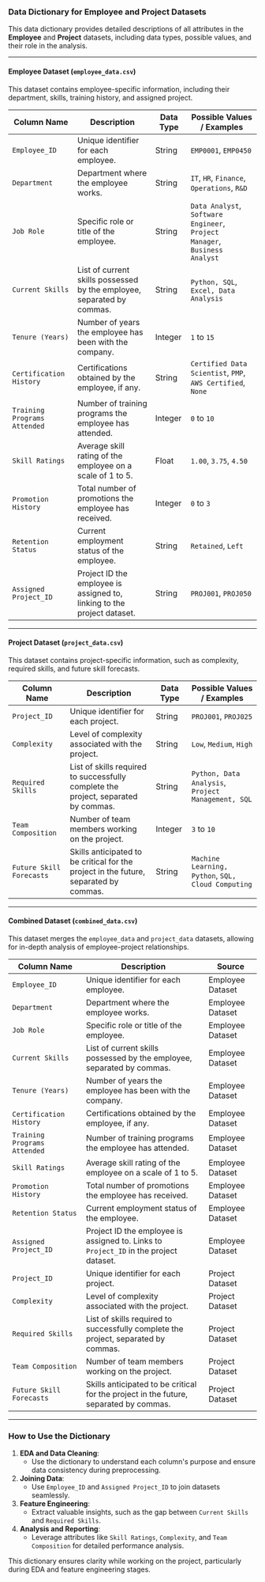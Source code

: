 ### Data Dictionary for Employee and Project Datasets  

This data dictionary provides detailed descriptions of all attributes in the **Employee** and **Project** datasets, including data types, possible values, and their role in the analysis.  

---

#### **Employee Dataset (`employee_data.csv`)**  
This dataset contains employee-specific information, including their department, skills, training history, and assigned project.  

| **Column Name**              | **Description**                                                                                           | **Data Type** | **Possible Values / Examples**                                             |
|-------------------------------|-----------------------------------------------------------------------------------------------------------|---------------|-----------------------------------------------------------------------------|
| `Employee_ID`                | Unique identifier for each employee.                                                                     | String        | `EMP0001`, `EMP0450`                                                       |
| `Department`                 | Department where the employee works.                                                                     | String        | `IT`, `HR`, `Finance`, `Operations`, `R&D`                                 |
| `Job Role`                   | Specific role or title of the employee.                                                                  | String        | `Data Analyst`, `Software Engineer`, `Project Manager`, `Business Analyst` |
| `Current Skills`             | List of current skills possessed by the employee, separated by commas.                                   | String        | `Python, SQL`, `Excel, Data Analysis`                                      |
| `Tenure (Years)`             | Number of years the employee has been with the company.                                                  | Integer       | `1` to `15`                                                                |
| `Certification History`      | Certifications obtained by the employee, if any.                                                         | String        | `Certified Data Scientist`, `PMP`, `AWS Certified`, `None`                 |
| `Training Programs Attended` | Number of training programs the employee has attended.                                                   | Integer       | `0` to `10`                                                                |
| `Skill Ratings`              | Average skill rating of the employee on a scale of 1 to 5.                                               | Float         | `1.00`, `3.75`, `4.50`                                                     |
| `Promotion History`          | Total number of promotions the employee has received.                                                    | Integer       | `0` to `3`                                                                 |
| `Retention Status`           | Current employment status of the employee.                                                              | String        | `Retained`, `Left`                                                         |
| `Assigned Project_ID`        | Project ID the employee is assigned to, linking to the project dataset.                                  | String        | `PROJ001`, `PROJ050`                                                       |

---

#### **Project Dataset (`project_data.csv`)**  
This dataset contains project-specific information, such as complexity, required skills, and future skill forecasts.  

| **Column Name**          | **Description**                                                                                          | **Data Type** | **Possible Values / Examples**                         |
|---------------------------|----------------------------------------------------------------------------------------------------------|---------------|-------------------------------------------------------|
| `Project_ID`             | Unique identifier for each project.                                                                     | String        | `PROJ001`, `PROJ025`                                  |
| `Complexity`             | Level of complexity associated with the project.                                                        | String        | `Low`, `Medium`, `High`                               |
| `Required Skills`        | List of skills required to successfully complete the project, separated by commas.                       | String        | `Python, Data Analysis`, `Project Management, SQL`    |
| `Team Composition`       | Number of team members working on the project.                                                          | Integer       | `3` to `10`                                           |
| `Future Skill Forecasts` | Skills anticipated to be critical for the project in the future, separated by commas.                    | String        | `Machine Learning, Python`, `SQL, Cloud Computing`    |

---

#### **Combined Dataset (`combined_data.csv`)**  
This dataset merges the `employee_data` and `project_data` datasets, allowing for in-depth analysis of employee-project relationships.  

| **Column Name**              | **Description**                                                                                      | **Source**         |
|-------------------------------|------------------------------------------------------------------------------------------------------|--------------------|
| `Employee_ID`                | Unique identifier for each employee.                                                                | Employee Dataset   |
| `Department`                 | Department where the employee works.                                                                | Employee Dataset   |
| `Job Role`                   | Specific role or title of the employee.                                                             | Employee Dataset   |
| `Current Skills`             | List of current skills possessed by the employee, separated by commas.                              | Employee Dataset   |
| `Tenure (Years)`             | Number of years the employee has been with the company.                                             | Employee Dataset   |
| `Certification History`      | Certifications obtained by the employee, if any.                                                    | Employee Dataset   |
| `Training Programs Attended` | Number of training programs the employee has attended.                                              | Employee Dataset   |
| `Skill Ratings`              | Average skill rating of the employee on a scale of 1 to 5.                                          | Employee Dataset   |
| `Promotion History`          | Total number of promotions the employee has received.                                               | Employee Dataset   |
| `Retention Status`           | Current employment status of the employee.                                                         | Employee Dataset   |
| `Assigned Project_ID`        | Project ID the employee is assigned to. Links to `Project_ID` in the project dataset.               | Employee Dataset   |
| `Project_ID`                 | Unique identifier for each project.                                                                | Project Dataset    |
| `Complexity`                 | Level of complexity associated with the project.                                                   | Project Dataset    |
| `Required Skills`            | List of skills required to successfully complete the project, separated by commas.                 | Project Dataset    |
| `Team Composition`           | Number of team members working on the project.                                                     | Project Dataset    |
| `Future Skill Forecasts`     | Skills anticipated to be critical for the project in the future, separated by commas.               | Project Dataset    |

---

### How to Use the Dictionary  
1. **EDA and Data Cleaning**:
   - Use the dictionary to understand each column's purpose and ensure data consistency during preprocessing.
2. **Joining Data**:
   - Use `Employee_ID` and `Assigned Project_ID` to join datasets seamlessly.
3. **Feature Engineering**:
   - Extract valuable insights, such as the gap between `Current Skills` and `Required Skills`.
4. **Analysis and Reporting**:
   - Leverage attributes like `Skill Ratings`, `Complexity`, and `Team Composition` for detailed performance analysis.

This dictionary ensures clarity while working on the project, particularly during EDA and feature engineering stages.
